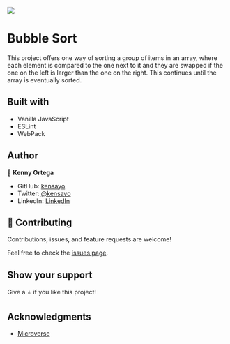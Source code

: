 ![](https://img.shields.io/badge/Microverse-blueviolet)

# Bubble Sort

This project offers one way of sorting a group of items in an array, where each element is compared to the one next to it and they are swapped if the one on the left is larger than the one on the right. This continues until the array is eventually sorted.

## Built with

- Vanilla JavaScript
- ESLint
- WebPack

## Author

**👤 Kenny Ortega**

- GitHub: [kensayo](https://github.com/kensayo)
- Twitter: [@kensayo](https://twitter.com/kensayo)
- LinkedIn: [LinkedIn](https://www.linkedin.com/in/kenny-ortega/)


## 🤝 Contributing

Contributions, issues, and feature requests are welcome!

Feel free to check the [issues page](../../issues/).

## Show your support

Give a ⭐️ if you like this project!

## Acknowledgments

- [Microverse](https://www.microverse.org/)